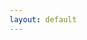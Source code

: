```yaml
---
layout: default
---
```

<script type="text/javascript">

console.log("--notes--");
console.log(notes.length);
notes.forEach(note => console.log(note.title, note.tags));

console.log("--alltags--");
console.log(alltags.length);
alltags.forEach(tag => console.log(tag));

console.log("--tag--");
var mytag = getTagParameter();
console.log(mytag);

console.log("--notes by tag, pinned--");
var mynotes = getNotesByTag(mytag, true);
console.log(mynotes.length);
mynotes.forEach(note => console.log(note.title, note.tags));

console.log("--notes by tag, not pinned--");
var mynotes = getNotesByTag(mytag, false);
console.log(mynotes.length);
mynotes.forEach(note => console.log(note.title, note.tags));

</script>

<div id="tagslist">
</div>

<!--
<form action="" method="get">
<select id="tagslist2" name="tag" onChange="form.submit()">
  <option value="">*</option>
  <option>email</option>
</select>
</form>
-->

<ul id="noteslist">
</ul>

<script type="text/javascript">

  function ready() {
    let myUrl = window.location.origin + window.location.pathname;
    let myTag = getTagParameter();

    // alltags.forEach(tag => {
    //   let liNode = document.createElement("li");
    //   let aNode = document.createElement("a");

    //   aNode.append(tag);

    //   if (tag == myTag) {
    //     aNode.setAttribute("href", myUrl);
    //     let strongNode = document.createElement("strong");
    //     strongNode.append(aNode);
    //     liNode.append(strongNode);
    //   }
    //   else {
    //     aNode.setAttribute("href", myUrl + "?tag=" + tag);
    //     liNode.append(aNode);
    //   }
    //   tagslist.append(liNode);
    // });

    const starTag = "all";
    myTag = myTag == "" || myTag == null ? starTag : myTag;
    myAlltags = [starTag].concat(alltags);
    let delim = "";
    myAlltags.forEach(tag => {
      let aNode = document.createElement("a");
      console.log("tag=", tag, "  myTag=", myTag);
      if (tag == myTag ) {
        aNode.append("[" + tag + "]");
        aNode.setAttribute("href", myUrl);
      }
      else {
        aNode.append(tag);
        aNode.setAttribute("href", tag == starTag ? myUrl : myUrl + "?tag=" + tag);
      }
      tagslist.append(delim);
      tagslist.append(aNode);
      delim = " | ";
    });

    let myNotes = getNotesByTag(myTag == starTag ? "" : myTag);

    myNotes.forEach(note => {
      if (note.pinned == true) {
        let liNode = document.createElement("li");
        let aNode = document.createElement("a");
        aNode.setAttribute("href", note.url);
        aNode.append(note.title);
        liNode.append(aNode);
        liNode.append(document.createElement("br"));
        liNode.append(note.excerpt);
        noteslist.append(liNode);
      }
    }

    myNotes.forEach(note => {
      if (note.pinned != true) {
        let liNode = document.createElement("li");
        let aNode = document.createElement("a");
        aNode.setAttribute("href", note.url);
        aNode.append(note.title);
        liNode.append(aNode);
        liNode.append(document.createElement("br"));
        liNode.append(note.excerpt);
        noteslist.append(liNode);
      }
    }

    );

  }

  document.addEventListener("DOMContentLoaded", ready);
</script>
